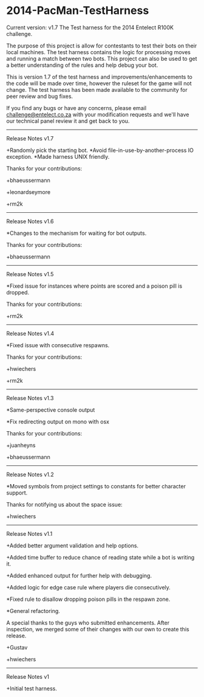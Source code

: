 2014-PacMan-TestHarness
=======================
Current version: v1.7
The Test harness for the 2014 Entelect R100K challenge.

The purpose of this project is allow for contestants to test their bots on their local machines. The test harness contains the logic for processing moves and running a match between two bots. This project can also be used to get a better understanding of the rules and help debug your bot.

This is version 1.7 of the test harness and improvements/enhancements to the code will be made over time, however the ruleset for the game will not change. The test harness has been made available to the community for peer review and bug fixes.

If you find any bugs or have any concerns, please email challenge@entelect.co.za with your modification requests and we'll have our technical panel review it and get back to you. 

-----------------------
Release Notes v1.7

+Randomly pick the starting bot.
*Avoid file-in-use-by-another-process IO exception.
*Made harness UNIX friendly.

Thanks for your contributions:

+bhaeussermann

+leonardseymore

+rm2k

-----------------------
Release Notes v1.6

*Changes to the mechanism for waiting for bot outputs.

Thanks for your contributions:

+bhaeussermann

-----------------------
Release Notes v1.5

*Fixed issue for instances where points are scored and a poison pill is dropped.

Thanks for your contributions:

+rm2k

-----------------------
Release Notes v1.4

*Fixed issue with consecutive respawns.

Thanks for your contributions:

+hwiechers

+rm2k

-----------------------
Release Notes v1.3

*Same-perspective console output

*Fix redirecting output on mono with osx

Thanks for your contributions:

+juanheyns

+bhaeussermann

-----------------------
Release Notes v1.2

*Moved symbols from project settings to constants for better character support.

Thanks for notifying us about the space issue:

+hwiechers

-----------------------
Release Notes v1.1

+Added better argument validation and help options.

+Added time buffer to reduce chance of reading state while a bot is writing it.

+Added enhanced output for further help with debugging.

+Added logic for edge case rule where players die consecutively.

*Fixed rule to disallow dropping poison pills in the respawn zone.

*General refactoring.

A special thanks to the guys who submitted enhancements. After inspection, we merged some of their changes with our own to create this release.

+Gustav

+hwiechers

-----------------------
Release Notes v1

+Initial test harness.
